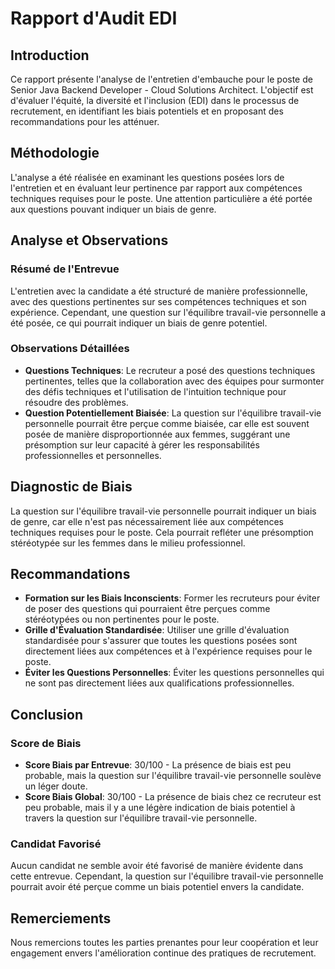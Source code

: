 
# Rapport d'Audit EDI

## Introduction
Ce rapport présente l'analyse de l'entretien d'embauche pour le poste de Senior Java Backend Developer - Cloud Solutions Architect. L'objectif est d'évaluer l'équité, la diversité et l'inclusion (EDI) dans le processus de recrutement, en identifiant les biais potentiels et en proposant des recommandations pour les atténuer.

## Méthodologie
L'analyse a été réalisée en examinant les questions posées lors de l'entretien et en évaluant leur pertinence par rapport aux compétences techniques requises pour le poste. Une attention particulière a été portée aux questions pouvant indiquer un biais de genre.

## Analyse et Observations
### Résumé de l'Entrevue
L'entretien avec la candidate a été structuré de manière professionnelle, avec des questions pertinentes sur ses compétences techniques et son expérience. Cependant, une question sur l'équilibre travail-vie personnelle a été posée, ce qui pourrait indiquer un biais de genre potentiel.

### Observations Détaillées
- **Questions Techniques**: Le recruteur a posé des questions techniques pertinentes, telles que la collaboration avec des équipes pour surmonter des défis techniques et l'utilisation de l'intuition technique pour résoudre des problèmes.
- **Question Potentiellement Biaisée**: La question sur l'équilibre travail-vie personnelle pourrait être perçue comme biaisée, car elle est souvent posée de manière disproportionnée aux femmes, suggérant une présomption sur leur capacité à gérer les responsabilités professionnelles et personnelles.

## Diagnostic de Biais
La question sur l'équilibre travail-vie personnelle pourrait indiquer un biais de genre, car elle n'est pas nécessairement liée aux compétences techniques requises pour le poste. Cela pourrait refléter une présomption stéréotypée sur les femmes dans le milieu professionnel.

## Recommandations
- **Formation sur les Biais Inconscients**: Former les recruteurs pour éviter de poser des questions qui pourraient être perçues comme stéréotypées ou non pertinentes pour le poste.
- **Grille d'Évaluation Standardisée**: Utiliser une grille d'évaluation standardisée pour s'assurer que toutes les questions posées sont directement liées aux compétences et à l'expérience requises pour le poste.
- **Éviter les Questions Personnelles**: Éviter les questions personnelles qui ne sont pas directement liées aux qualifications professionnelles.

## Conclusion
### Score de Biais
- **Score Biais par Entrevue**: 30/100 - La présence de biais est peu probable, mais la question sur l'équilibre travail-vie personnelle soulève un léger doute.
- **Score Biais Global**: 30/100 - La présence de biais chez ce recruteur est peu probable, mais il y a une légère indication de biais potentiel à travers la question sur l'équilibre travail-vie personnelle.

### Candidat Favorisé
Aucun candidat ne semble avoir été favorisé de manière évidente dans cette entrevue. Cependant, la question sur l'équilibre travail-vie personnelle pourrait avoir été perçue comme un biais potentiel envers la candidate.

## Remerciements
Nous remercions toutes les parties prenantes pour leur coopération et leur engagement envers l'amélioration continue des pratiques de recrutement.